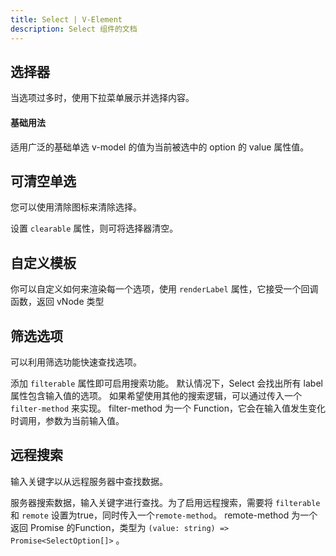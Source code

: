 ```yaml
---
title: Select | V-Element
description: Select 组件的文档
---
```

## 选择器

当选项过多时，使用下拉菜单展示并选择内容。

#### 基础用法

适用广泛的基础单选 v-model 的值为当前被选中的 option 的 value 属性值。

<preview path="../demo/Select/Basic.vue" title="基础选择器" description="Select 基础选择器"></preview>

## 可清空单选

您可以使用清除图标来清除选择。

设置 `clearable` 属性，则可将选择器清空。

<preview path="../demo/Select/Clear.vue" title="可清空单选" description="Select 可清空单选"></preview>


## 自定义模板

你可以自定义如何来渲染每一个选项，使用 `renderLabel` 属性，它接受一个回调函数，返回 vNode 类型

<preview path="../demo/Select/CustomRender.vue" title="自定义模板" description="Select 自定义模板"></preview>


## 筛选选项

可以利用筛选功能快速查找选项。

添加 `filterable` 属性即可启用搜索功能。 默认情况下，Select 会找出所有 label 属性包含输入值的选项。 如果希望使用其他的搜索逻辑，可以通过传入一个 `filter-method` 来实现。 filter-method 为一个 Function，它会在输入值发生变化时调用，参数为当前输入值。


<preview path="../demo/Select/Filter.vue" title="筛选选项" description="Select 筛选选项"></preview>


## 远程搜索

输入关键字以从远程服务器中查找数据。

服务器搜索数据，输入关键字进行查找。为了启用远程搜索，需要将 `filterable` 和 `remote` 设置为true，同时传入一个`remote-method`。 remote-method 为一个返回 Promise 的Function，类型为 `(value: string) => Promise<SelectOption[]>` 。

<preview path="../demo/Select/Remote.vue" title="远程搜索" description="Select 远程搜索"></preview>
